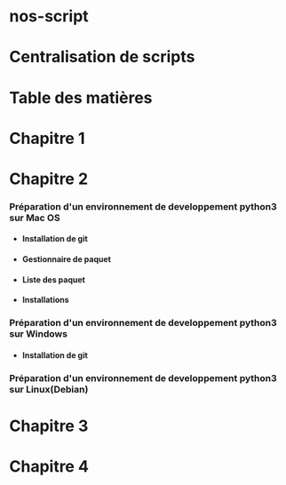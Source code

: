 # nos-script

# Centralisation de scripts
# Table des matières


Chapitre 1
==========

Chapitre 2
==========
### Préparation d'un environnement de developpement python3 sur Mac OS

* #### Installation de git
* #### Gestionnaire de paquet
* #### Liste des paquet
* #### Installations
### Préparation d'un environnement de developpement python3 sur Windows
* #### Installation de git
### Préparation d'un environnement de developpement python3 sur Linux(Debian)

Chapitre 3
==========

Chapitre 4
==========





